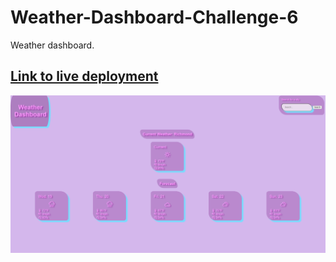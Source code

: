 # Weather-Dashboard-Challenge-6

Weather dashboard.

## [Link to live deployment](https://antigravityrunner.github.io/Weather-Dashboard-Challenge-6/)

![Screenshot of app](screenshots/screenshot.png)
